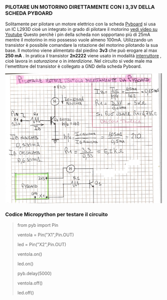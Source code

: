 ### PILOTARE UN MOTORINO DIRETTAMENTE CON I 3,3V DELLA SCHEDA PYBOARD
Solitamente per pilotare un motore elettrico con la scheda [Pyboard](https://store.micropython.org) si usa un IC L293D cioè un integrato in grado di pilotare il motorino [vedi video su Youtube](https://www.youtube.com/watch?v=qONEuLo44G4&t=193s)
Questo perchè i pin della scheda non sopportano più di 25mA mentre il motorino in mio possesso vuole almeno 100mA.
Utilizzando un transistor è possibile comandare la rotazione del motorino pilotando la sua base. Il motorino viene alimentato dal piedino **3v3** che può erogare al max **250 mA** . 
In pratica il transistor **2n2222** viene usato in modalità [interruttore](https://www.vincenzov.net/tutorial/elettronica-di-potenza/transistor.htm) , cioè lavora in *saturazione* o in *interdizione*.
Nel circuito si vede male ma l'emettitore del transistor è collegato a GND della scheda Pyboard.

![Circuito per pilotare direttamente un motorino dalla Pyboard](https://github.com/DannyOnkies/DriverMotor/blob/main/driver_motor_3v3.jpg)


### Codice Micropython per testare il circuito

> from pyb import Pin
> 
> ventola = Pin("X1",Pin.OUT)
> 
> led = Pin("X2",Pin.OUT)
> 
> ventola.on()
> 
> led.on()
> 
> pyb.delay(5000)
> 
> ventola.off()
> 
> led.off()
